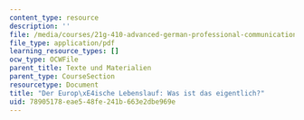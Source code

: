 ```yaml
---
content_type: resource
description: ''
file: /media/courses/21g-410-advanced-german-professional-communication-spring-2017/78905178eae548fe241b663e2dbe969e_21G_410s17_W07_M21.pdf
file_type: application/pdf
learning_resource_types: []
ocw_type: OCWFile
parent_title: Texte und Materialien
parent_type: CourseSection
resourcetype: Document
title: "Der Europ\xE4ische Lebenslauf: Was ist das eigentlich?"
uid: 78905178-eae5-48fe-241b-663e2dbe969e
---
```

